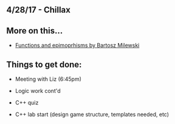 ## 4/28/17 - Chillax

## More on this...
- [Functions and epimoprhisms by Bartosz Milewski](https://www.youtube.com/watch?v=O2lZkr-aAqk)

## Things to get done:

- Meeting with Liz (6:45pm)

- Logic work cont'd

- C++ quiz

- C++ lab start (design game structure, templates needed, etc)

